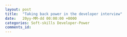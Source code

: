 ```yaml
---
layout: post
title:  "Taking back power in the developer interview"
date:   20yy-MM-dd 00:00:00 +0000
categories: Soft-skills Developer-Power
comments_id:
---
```




<!--

Power is important

> Fight with Jack. Randall was there. Handled well personally and with managers. Eventually left company.

Turn failures into successes.
> New interview, tell about the story with Jack. As I leave, Randall is going in for an interview after me. New manager asks about me, recalls his perception of the event. New manager fills in the blanks on my behalf



Asking questions:
1. Be specific about the things that you care about
2. Ask technical questions
   - Be ready for questions coming back
3. Question that relate to the company
   - Shows you did research

Best advice I ever got: Remember you are talking to people who relate better with your management than they do with you - so be cautious about the manner in which you might criticise them. Rather demonstrate understanding towards others

Questions I like to ask:
1. When do you start using dependency injection?
1.

Nice to haves
1. experience
1. portfolio
1. passion

Be on the lookout - are they asking you questions, or discovering things about you?

Other resources:
https://stackoverflow.blog/2020/11/25/how-to-write-an-effective-developer-resume-advice-from-a-hiring-manager/
https://sg.finance.yahoo.com/news/linked-in-cofounder-reid-hoffman-job-application-tips-121656430.html
-->
